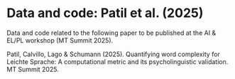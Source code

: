 # Data and code: Patil et al. (2025)
Data and code related to the following paper to be published at the AI &amp; EL/PL workshop (MT Summit 2025).

Patil, Calvillo, Lago & Schumann (2025). Quantifying word complexity for Leichte Sprache: A computational metric and its psycholinguistic validation. MT Summit 2025.
